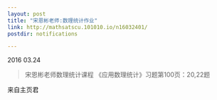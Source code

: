```yaml
---
layout: post
title: "宋恩彬老师:数理统计作业"
link: http://mathsatscu.101010.io/n16032401/
postdir: notifications

---
```



2016 03.24

> 宋恩彬老师数理统计课程
>《应用数理统计》习题第100页：20,22题

来自主页君
